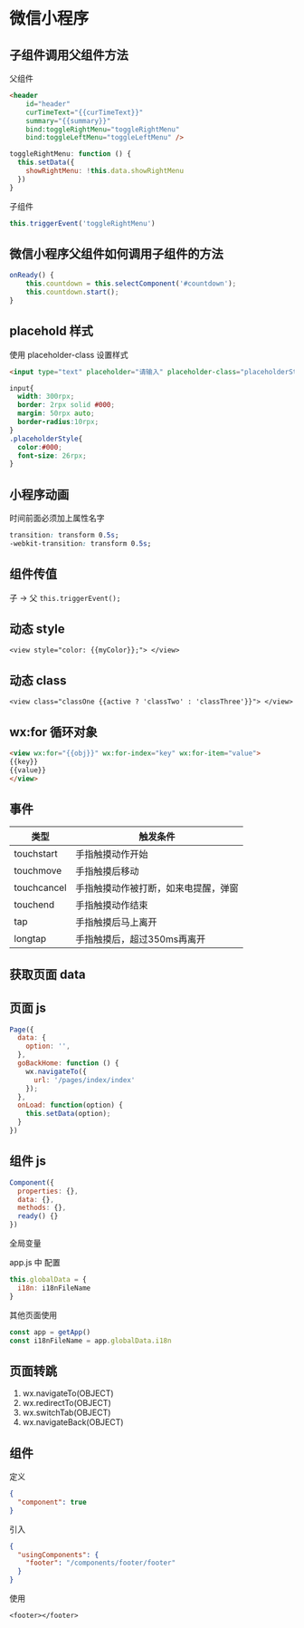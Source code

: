 # 微信小程序

## 子组件调用父组件方法

父组件
```html
<header
    id="header"
    curTimeText="{{curTimeText}}"
    summary="{{summary}}"
    bind:toggleRightMenu="toggleRightMenu"
    bind:toggleLeftMenu="toggleLeftMenu" />
```
```js
toggleRightMenu: function () {
  this.setData({
    showRightMenu: !this.data.showRightMenu
  })
}
```

子组件

```js
this.triggerEvent('toggleRightMenu')
```

## 微信小程序父组件如何调用子组件的方法

```js
onReady() {
    this.countdown = this.selectComponent('#countdown');
    this.countdown.start();
}
```

## placehold 样式

使用 placeholder-class 设置样式

```html
<input type="text" placeholder="请输入" placeholder-class="placeholderStyle"></input>
```

```css
input{
  width: 300rpx;
  border: 2rpx solid #000;
  margin: 50rpx auto;
  border-radius:10rpx; 
}
.placeholderStyle{
  color:#000;
  font-size: 26rpx;
}
```

## 小程序动画

时间前面必须加上属性名字

```css
transition: transform 0.5s;
-webkit-transition: transform 0.5s;
```

## 组件传值

子 -> 父 `this.triggerEvent();`

## 动态 style

`<view style="color: {{myColor}};"> </view>`

## 动态 class

`<view class="classOne {{active ? 'classTwo' : 'classThree'}}"> </view>`

## wx:for 循环对象

```html
<view wx:for="{{obj}}" wx:for-index="key" wx:for-item="value">
{{key}}
{{value}}
</view>
```

## 事件

|类型	|触发条件|
|--|--|
|touchstart | 手指触摸动作开始 |
|touchmove | 手指触摸后移动 |
|touchcancel | 手指触摸动作被打断，如来电提醒，弹窗 |
|touchend | 手指触摸动作结束 |
|tap | 手指触摸后马上离开 |
|longtap | 手指触摸后，超过350ms再离开 |


## 获取页面 data

## 页面 js

```js
Page({
  data: {
    option: '',
  },
  goBackHome: function () {
    wx.navigateTo({
      url: '/pages/index/index'
    });
  },
  onLoad: function(option) {
    this.setData(option);
  }
})
```

## 组件 js

```js
Component({
  properties: {},
  data: {},
  methods: {},
  ready() {}
})
```

全局变量

app.js 中 配置

```js
this.globalData = {
  i18n: i18nFileName
}
```

其他页面使用

```js
const app = getApp()
const i18nFileName = app.globalData.i18n
```

## 页面转跳

1. wx.navigateTo(OBJECT)
2. wx.redirectTo(OBJECT)
3. wx.switchTab(OBJECT)
4. wx.navigateBack(OBJECT)

## 组件

定义

```json
{
  "component": true
}
```

引入

```json
{
  "usingComponents": {
    "footer": "/components/footer/footer"
  }
}
```

使用

`<footer></footer>`


